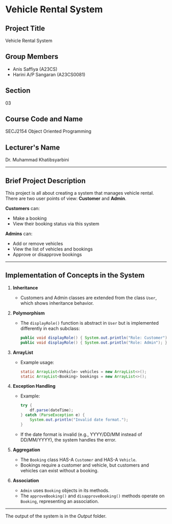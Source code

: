 # Vehicle Rental System

## Project Title
Vehicle Rental System

## Group Members
- Anis Saffiya (A23CS)
- Harini A/P Sangaran (A23CS0081)

## Section
03

## Course Code and Name
SECJ2154 Object Oriented Programming

## Lecturer's Name
Dr. Muhammad Khatibsyarbini

---

## Brief Project Description
This project is all about creating a system that manages vehicle rental.  
There are two user points of view: **Customer** and **Admin**.

**Customers** can:
- Make a booking
- View their booking status via this system

**Admins** can:
- Add or remove vehicles
- View the list of vehicles and bookings
- Approve or disapprove bookings

---

## Implementation of Concepts in the System

1. **Inheritance**
   - Customers and Admin classes are extended from the class `User`, which shows inheritance behavior.

2. **Polymorphism**
   - The `displayRole()` function is abstract in `User` but is implemented differently in each subclass:
     ```java
     public void displayRole() { System.out.println("Role: Customer"); }
     public void displayRole() { System.out.println("Role: Admin"); }
     ```

3. **ArrayList**
   - Example usage:
     ```java
     static ArrayList<Vehicle> vehicles = new ArrayList<>();
     static ArrayList<Booking> bookings = new ArrayList<>();
     ```

4. **Exception Handling**
   - Example:
     ```java
     try {
         df.parse(dateTime);
     } catch (ParseException e) {
         System.out.println("Invalid date format.");
     }
     ```
   - If the date format is invalid (e.g., YYYY/DD/MM instead of DD/MM/YYYY), the system handles the error.

5. **Aggregation**
   - The `Booking` class HAS-A `Customer` and HAS-A `Vehicle`.
   - Bookings require a customer and vehicle, but customers and vehicles can exist without a booking.

6. **Association**
   - `Admin` uses `Booking` objects in its methods.
   - The `approveBooking()` and `disapproveBooking()` methods operate on `Booking`, representing an association.
  
---

The output of the system is in the *Output* folder.
